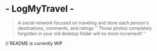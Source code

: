 # - LogMyTravel - 
> A social network focused on traveling and store each person's destinations, comments, and ratings
> '' Those photos completely forgotten in your old desktop folder will no more increment! ''

// README is currently WIP


